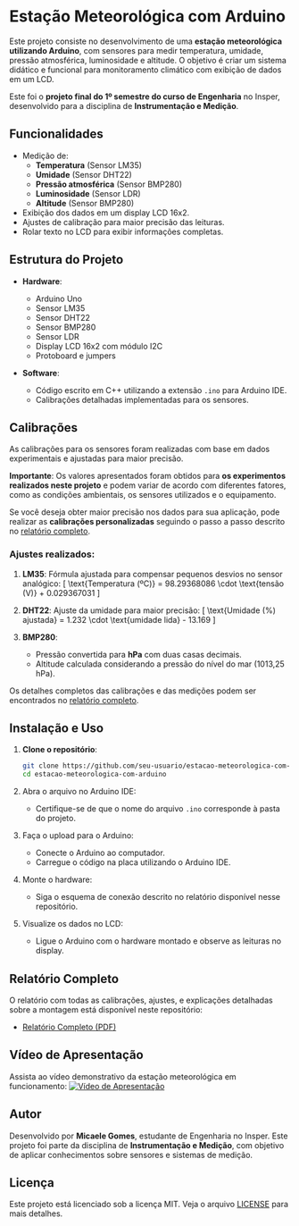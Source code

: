 # Estação Meteorológica com Arduino

Este projeto consiste no desenvolvimento de uma **estação meteorológica utilizando Arduino**, com sensores para medir temperatura, umidade, pressão atmosférica, luminosidade e altitude. O objetivo é criar um sistema didático e funcional para monitoramento climático com exibição de dados em um LCD.

Este foi o **projeto final do 1º semestre do curso de Engenharia** no Insper, desenvolvido para a disciplina de **Instrumentação e Medição**.

## Funcionalidades

- Medição de:
  - **Temperatura** (Sensor LM35)
  - **Umidade** (Sensor DHT22)
  - **Pressão atmosférica** (Sensor BMP280)
  - **Luminosidade** (Sensor LDR)
  - **Altitude** (Sensor BMP280)
- Exibição dos dados em um display LCD 16x2.
- Ajustes de calibração para maior precisão das leituras.
- Rolar texto no LCD para exibir informações completas.

## Estrutura do Projeto

- **Hardware**:
  - Arduino Uno
  - Sensor LM35
  - Sensor DHT22
  - Sensor BMP280
  - Sensor LDR
  - Display LCD 16x2 com módulo I2C
  - Protoboard e jumpers

- **Software**:
  - Código escrito em C++ utilizando a extensão `.ino` para Arduino IDE.
  - Calibrações detalhadas implementadas para os sensores.

## Calibrações

As calibrações para os sensores foram realizadas com base em dados experimentais e ajustadas para maior precisão. 

**Importante**: Os valores apresentados foram obtidos para **os experimentos realizados neste projeto** e podem variar de acordo com diferentes fatores, como as condições ambientais, os sensores utilizados e o equipamento. 

Se você deseja obter maior precisão nos dados para sua aplicação, pode realizar as **calibrações personalizadas** seguindo o passo a passo descrito no [relatório completo](#relatório).

### Ajustes realizados:

1. **LM35**: Fórmula ajustada para compensar pequenos desvios no sensor analógico:
   \[
   \text{Temperatura (ºC)} = 98.29368086 \cdot \text{tensão (V)} + 0.029367031
   \]

2. **DHT22**: Ajuste da umidade para maior precisão:
   \[
   \text{Umidade (%) ajustada} = 1.232 \cdot \text{umidade lida} - 13.169
   \]

3. **BMP280**:
   - Pressão convertida para **hPa** com duas casas decimais.
   - Altitude calculada considerando a pressão do nível do mar (1013,25 hPa).

Os detalhes completos das calibrações e das medições podem ser encontrados no [relatório completo](#relatório).

## Instalação e Uso

1. **Clone o repositório**:
   ```bash
   git clone https://github.com/seu-usuario/estacao-meteorologica-com-arduino.git
   cd estacao-meteorologica-com-arduino

2. Abra o arquivo no Arduino IDE:
   -  Certifique-se de que o nome do arquivo `.ino` corresponde à pasta do projeto.

3. Faça o upload para o Arduino:
   -  Conecte o Arduino ao computador.
   -  Carregue o código na placa utilizando o Arduino IDE.

4. Monte o hardware:
   -   Siga o esquema de conexão descrito no relatório disponível nesse repositório.

5. Visualize os dados no LCD:
   -  Ligue o Arduino com o hardware montado e observe as leituras no display.

## Relatório Completo

O relatório com todas as calibrações, ajustes, e explicações detalhadas sobre a montagem está disponível neste repositório:

- [Relatório Completo (PDF)](./relatorio-estacao-meteorologica.pdf)

## Vídeo de Apresentação

Assista ao vídeo demonstrativo da estação meteorológica em funcionamento:
[![Vídeo de Apresentação](https://img.youtube.com/vi/SEU_VIDEO_ID/0.jpg)](https://www.youtube.com/watch?v=SEU_VIDEO_ID)

## Autor

Desenvolvido por **Micaele Gomes**, estudante de Engenharia no Insper. Este projeto foi parte da disciplina de **Instrumentação e Medição**, com objetivo de aplicar conhecimentos sobre sensores e sistemas de medição.

## Licença

Este projeto está licenciado sob a licença MIT. Veja o arquivo [LICENSE](./LICENSE) para mais detalhes.
